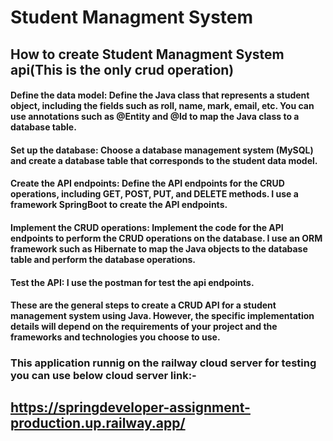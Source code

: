 # Student Managment System

## How to create Student Managment System api(This is the only crud operation)
#### Define the data model: Define the Java class that represents a student object, including the fields such as roll, name, mark, email, etc. You can use annotations such as @Entity and @Id to map the Java class to a database table.

#### Set up the database: Choose a database management system (MySQL) and create a database table that corresponds to the student data model.

#### Create the API endpoints: Define the API endpoints for the CRUD operations, including GET, POST, PUT, and DELETE methods. I  use a framework SpringBoot to create the API endpoints.

#### Implement the CRUD operations: Implement the code for the API endpoints to perform the CRUD operations on the database. I use an ORM framework such as Hibernate to map the Java objects to the database table and perform the database operations.

#### Test the API: I use the postman for test the api endpoints.

#### These are the general steps to create a CRUD API for a student management system using Java. However, the specific implementation details will depend on the requirements of your project and the frameworks and technologies you choose to use.

### This application runnig on the railway cloud server for testing you can use below cloud server link:-

## https://springdeveloper-assignment-production.up.railway.app/





